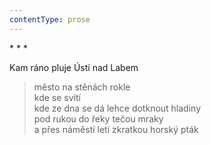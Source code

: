 ```yaml
---
contentType: prose
---
```


\* \* \*

Kam ráno pluje Ústí nad Labem

> město na stěnách rokle  
> kde se svítí  
> kde ze dna se dá lehce dotknout hladiny  
> pod rukou do řeky tečou mraky  
> a přes náměstí letí zkratkou horský pták

